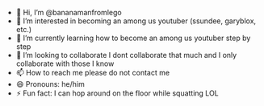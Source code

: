 - 👋 Hi, I’m @bananamanfromlego
- 👀 I’m interested in becoming an among us youtuber (ssundee, garyblox, etc.)
- 🌱 I’m currently learning how to become an among us youtuber step by step
- 💞️ I’m looking to collaborate I dont collaborate that much and I only collaborate with those I know
- 📫 How to reach me please do not contact me
- 😄 Pronouns: he/him
- ⚡ Fun fact: I can hop around on the floor while squatting LOL 

<!---
bananamanfromlego/bananamanfromlego is a ✨ special ✨ repository because its `README.md` (this file) appears on your GitHub profile.
You can click the Preview link to take a look at your changes.
--->
